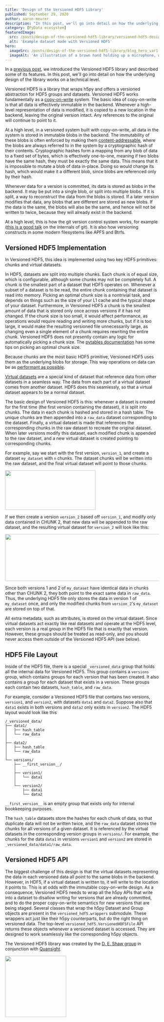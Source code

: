 ```yaml
---
title: 'Design of the Versioned HDF5 Library'
published: September 29, 2020
author: aaron-meurer
description: "In this post, we'll go into detail on how the underlying design of the library works on a technical level. Versioned HDF5 is a library that wraps h5py and offers a versioned abstraction for HDF5 groups and datasets."
category: [PyData ecosystem]
featuredImage:
  src: /posts/design-of-the-versioned-hdf5-library/versioned-hdf5-design-2.svg
  alt: 'Example dataset made with Versioned HDF5'
hero:
  imageSrc: /posts/design-of-the-versioned-hdf5-library/blog_hero_var1.svg
  imageAlt: 'An illustration of a brown hand holding up a microphone, with some graphical elements highlighting the top of the microphone.'
---
```


In a [previous
post](https://labs.quansight.org/blog/introducing-versioned-hdf5), we
introduced the Versioned HDF5 library and described some of its features. In
this post, we'll go into detail on how the underlying design of the library
works on a technical level.

Versioned HDF5 is a library that wraps h5py and offers a versioned abstraction
for HDF5 groups and datasets. Versioned HDF5 works fundamentally as a
[copy-on-write](https://en.wikipedia.org/wiki/Copy-on-write) system. The basic
idea of copy-on-write is that all data is effectively immutable in the
backend. Whenever a high-level representation of data is modified, it is
copied to a new location in the backend, leaving the original version intact.
Any references to the original will continue to point to it.

At a high level, in a versioned system built with copy-on-write, all data in
the system is stored in immutable blobs in the backend. The immutability of
these blobs is often enforced by making them
[content-addressable](https://en.wikipedia.org/wiki/Content-addressable_storage),
where the blobs are always referred to in the system by a cryptographic hash
of their contents. Cryptographic hashes form a mapping from any blob of data
to a fixed set of bytes, which is effectively one-to-one, meaning if two blobs
have the same hash, they must be exactly the same data. This means that it is
impossible to mutate a blob of data in-place. Doing so would change its hash,
which would make it a different blob, since blobs are referenced only by their
hash.

Whenever data for a version is committed, its data is stored as blobs in the
backend. It may be put into a single blob, or split into multiple blobs. If it
is split, a way to reconstruct the data from the blobs is stored. If a later
version modifies that data, any blobs that are different are stored as new
blobs. If the data is the same, the blobs will also be the same, and hence
will not be written to twice, because they will already exist in the backend.

At a high level, this is how the git version control system works, for example
([this is a good talk](https://www.youtube.com/watch?v=lG90LZotrpo) on the
internals of git). It is also how versioning constructs in some modern
filesystems like APFS and Btrfs.

## Versioned HDF5 Implementation

In Versioned HDF5, this idea is implemented using two key HDF5 primitives:
chunks and virtual datasets.

In HDF5, datasets are split into multiple chunks. Each chunk is of equal size,
which is configurable, although some chunks may not be completely full. A
chunk is the smallest part of a dataset that HDF5 operates on. Whenever a
subset of a dataset is to be read, the entire chunk containing that dataset is
read into memory. Picking an optimal chunk size is a nontrivial task, and
depends on things such as the size of your L1 cache and the typical shape of
your dataset. Furthermore, in Versioned HDF5 a chunk is the smallest amount of
data that is stored only once across versions if it has not changed. If the
chunk size is too small, it would affect performance, as operations would
require reading and writing more chunks, but if it is too large, it would make
the resulting versioned file unnecessarily large, as changing even a single
element of a chunk requires rewriting the entire chunk. Versioned HDF5 does
not presently contain any logic for automatically picking a chunk size. The
[pytables
documentation](https://www.pytables.org/usersguide/optimization.html) has some
tips on picking an optimal chunk size.

Because chunks are the most basic HDF5 primitive, Versioned HDF5 uses them as
the underlying blobs for storage. This way operations on data can be as
[performant as
possible](https://labs.quansight.org/blog/2020/09/versioned-hdf5-performance/).

[Virtual datasets](http://docs.h5py.org/en/stable/vds.html) are a special kind
of dataset that reference data from other datasets in a seamless way. The data
from each part of a virtual dataset comes from another dataset. HDF5 does this
seamlessly, so that a virtual dataset appears to be a normal dataset.

The basic design of Versioned HDF5 is this: whenever a dataset is created for
the first time (the first version containing the dataset), it is split into
chunks. The data in each chunk is hashed and stored in a hash table. The
unique chunks are then appended into a `raw_data` dataset corresponding to the
dataset. Finally, a virtual dataset is made that references the corresponding
chunks in the raw dataset to recreate the original dataset. When later
versions modify this dataset, each modified chunk is appended to the raw
dataset, and a new virtual dataset is created pointing to corresponding
chunks.

For example, say we start with the first version, `version_1`, and create a
dataset `my_dataset` with `n` chunks. The dataset chunks will be written into the
raw dataset, and the final virtual dataset will point to those chunks.

<img width="296pt" height="129pt" src="/posts/design-of-the-versioned-hdf5-library/versioned-hdf5-design-1.svg"/>

If we then create a version `version_2` based off `version_1`, and modify only
data contained in CHUNK 2, that new data will be appended to the raw dataset,
and the resulting virtual dataset for `version_2` will look like this:

<img width="515pt" height="153pt" src="/posts/design-of-the-versioned-hdf5-library/versioned-hdf5-design-2.svg"/>

Since both versions 1 and 2 of `my_dataset` have identical data in chunks other than
CHUNK 2, they both point to the exact same data in `raw_data`. Thus, the
underlying HDF5 file only stores the data in version 1 of `my_dataset` once, and
only the modified chunks from `version_2`'s `my_dataset` are stored on top of that.

All extra metadata, such as attributes, is stored on the virtual dataset.
Since virtual datasets act exactly like real datasets and operate at the HDF5
level, each version is a real group in the HDF5 file that is exactly that
version. However, these groups should be treated as read-only, and you should
never access them outside of the Versioned HDF5 API (see below).

## HDF5 File Layout

Inside of the HDF5 file, there is a special `_versioned_data` group that holds
all the internal data for Versioned HDF5. This group contains a `versions`
group, which contains groups for each version that has been created. It also
contains a group for each dataset that exists in a version. These groups each
contain two datasets, `hash_table`, and `raw_data`.

For example, consider a Versioned HDF5 file that contains two versions,
`version1`, and `version2`, with datasets `data1` and `data2`. Suppose also
that `data1` exists in both versions and `data2` only exists in `version2`.
The HDF5 layout would look like this

```
/_versioned_data/
├── data1/
│   ├── hash_table
│   └── raw_data
│
├── data2/
│   ├── hash_table
│   └── raw_data
│
└── versions/
    ├── __first_version__/
    │
    ├── version1/
    │   └── data1
    │
    └── version2/
        ├── data1
        └── data2
```

`__first_version__` is an empty group that exists only for internal
bookkeeping purposes.

The `hash_table` datasets store the hashes for each chunk of data, so that
duplicate data will not be written twice, and the `raw_data` dataset stores
the chunks for all versions of a given dataset. It is referenced by the
virtual datasets in the corresponding version groups in `versions/`. For
example, the chunks for the data `data1` in versions `version1` and `version2`
are stored in `_versioned_data/data1/raw_data`.

## Versioned HDF5 API

The biggest challenge of this design is that the virtual datasets representing
the data in each versioned data all point to the same blobs in the backend.
However, in HDF5, if a virtual dataset is written to, it will write to the
location it points to. This is at odds with the immutable copy-on-write
design. As a consequence, Versioned HDF5 needs to wrap all the h5py APIs that
write into a dataset to disallow writing for versions that are already
committed, and to do the proper copy-on-write semantics for new versions that
are being staged. Several classes that wrap the h5py Dataset and Group objects
are present in the `versioned_hdf5.wrappers` submodule. These wrappers act
just like their h5py counterparts, but do the right thing on versioned data.
The top-level `versioned_hdf5.VersionedHDF5File` API returns these objects
whenever a versioned dataset is accessed. They are designed to work seamlessly
like the corresponding h5py objects.

The Versioned HDF5 library was created by the [D. E. Shaw
group](https://www.deshaw.com/) in conjunction with
[Quansight](https://www.quansight.com/).

<img src="/posts/design-of-the-versioned-hdf5-library/black_logo_417x125.png" width="200" class="center"/>
